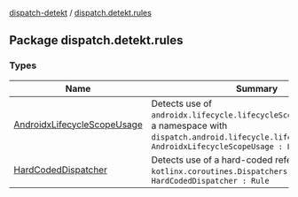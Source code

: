 [dispatch-detekt](../index.md) / [dispatch.detekt.rules](./index.md)

## Package dispatch.detekt.rules

### Types

| Name | Summary |
|---|---|
| [AndroidxLifecycleScopeUsage](-androidx-lifecycle-scope-usage/index.md) | Detects use of `androidx.lifecycle.lifecycleScope`, which shares a namespace with `dispatch.android.lifecycle.lifecycleScope`.`class AndroidxLifecycleScopeUsage : Rule` |
| [HardCodedDispatcher](-hard-coded-dispatcher/index.md) | Detects use of a hard-coded reference to the `kotlinx.coroutines.Dispatchers` singleton.`class HardCodedDispatcher : Rule` |
